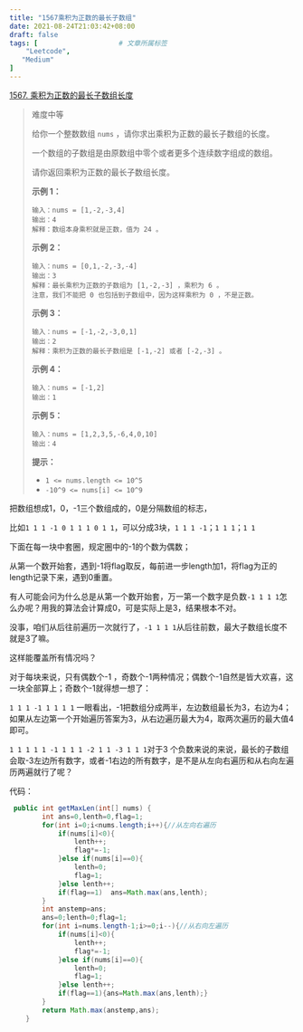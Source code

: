 ```yaml
---
title: "1567乘积为正数的最长子数组"
date: 2021-08-24T21:03:42+08:00
draft: false
tags: [                    # 文章所属标签
    "Leetcode",
   "Medium"
]
---
```


[1567. 乘积为正数的最长子数组长度](https://leetcode-cn.com/problems/maximum-length-of-subarray-with-positive-product/)

>难度中等
>
>给你一个整数数组 `nums` ，请你求出乘积为正数的最长子数组的长度。
>
>一个数组的子数组是由原数组中零个或者更多个连续数字组成的数组。
>
>请你返回乘积为正数的最长子数组长度。
>
> 
>
>**示例 1：**
>
>```
>输入：nums = [1,-2,-3,4]
>输出：4
>解释：数组本身乘积就是正数，值为 24 。
>```
>
>**示例 2：**
>
>```
>输入：nums = [0,1,-2,-3,-4]
>输出：3
>解释：最长乘积为正数的子数组为 [1,-2,-3] ，乘积为 6 。
>注意，我们不能把 0 也包括到子数组中，因为这样乘积为 0 ，不是正数。
>```
>
>**示例 3：**
>
>```
>输入：nums = [-1,-2,-3,0,1]
>输出：2
>解释：乘积为正数的最长子数组是 [-1,-2] 或者 [-2,-3] 。
>```
>
>**示例 4：**
>
>```
>输入：nums = [-1,2]
>输出：1
>```
>
>**示例 5：**
>
>```
>输入：nums = [1,2,3,5,-6,4,0,10]
>输出：4
>```
>
> 
>
>**提示：**
>
>- `1 <= nums.length <= 10^5`
>- `-10^9 <= nums[i] <= 10^9`

把数组想成1，0，-1三个数组成的，0是分隔数组的标志，

比如`1 1 1 -1 0 1 1 1 0 1 1`，可以分成3块，`1 1 1 -1`；`1 1 1`；`1 1`

下面在每一块中套圈，规定圈中的-1的个数为偶数；

从第一个数开始套，遇到-1将flag取反，每前进一步length加1，将flag为正的length记录下来，遇到0重置。

有人可能会问为什么总是从第一个数开始套，万一第一个数字是负数`-1 1 1 1`怎么办呢？用我的算法会计算成0，可是实际上是3，结果根本不对。

没事，咱们从后往前遍历一次就行了，`-1 1 1 1`从后往前数，最大子数组长度不就是3了嘛。

这样能覆盖所有情况吗？

对于每块来说，只有偶数个-1 ，奇数个-1两种情况；偶数个-1自然是皆大欢喜，这一块全部算上；奇数个-1就得想一想了：

`1 1 1 -1 1 1 1 1` 一眼看出，-1把数组分成两半，左边数组最长为3，右边为4；如果从左边第一个开始遍历答案为3，从右边遍历最大为4，取两次遍历的最大值4即可。

`1 1 1 1 1 -1 1 1 1 -2 1 1 -3 1 1 1`对于3 个负数来说的来说，最长的子数组会取-3左边所有数字，或者-1右边的所有数字，是不是从左向右遍历和从右向左遍历两遍就行了呢？

代码：

```java
 public int getMaxLen(int[] nums) {
        int ans=0,lenth=0,flag=1;
        for(int i=0;i<nums.length;i++){//从左向右遍历
            if(nums[i]<0){
                lenth++;
                flag*=-1;
            }else if(nums[i]==0){
                lenth=0;
                flag=1;
            }else lenth++;
            if(flag==1)  ans=Math.max(ans,lenth);
        }
        int anstemp=ans;
        ans=0;lenth=0;flag=1;
        for(int i=nums.length-1;i>=0;i--){//从右向左遍历
            if(nums[i]<0){
                lenth++;
                flag*=-1;
            }else if(nums[i]==0){
                lenth=0;
                flag=1;
            }else lenth++;
            if(flag==1){ans=Math.max(ans,lenth);}
        }
        return Math.max(anstemp,ans);
    }
```





